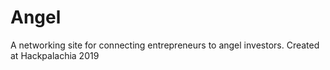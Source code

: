 # Angel
A networking site for connecting entrepreneurs to angel investors. Created at Hackpalachia 2019
